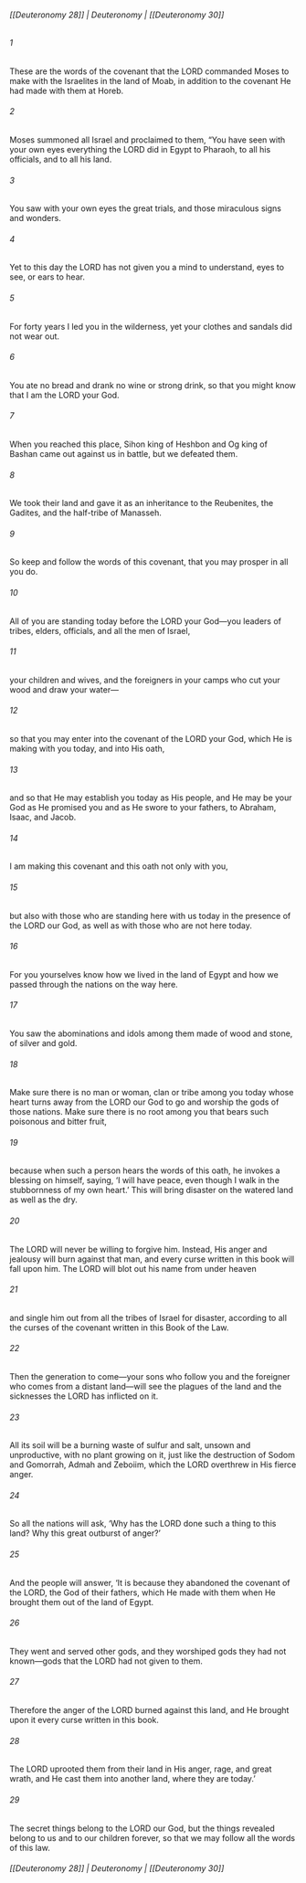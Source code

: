 ###### [[Deuteronomy 28]] | Deuteronomy | [[Deuteronomy 30]]

###### 1
These are the words of the covenant that the LORD commanded Moses to make with the Israelites in the land of Moab, in addition to the covenant He had made with them at Horeb.
###### 2
Moses summoned all Israel and proclaimed to them, “You have seen with your own eyes everything the LORD did in Egypt to Pharaoh, to all his officials, and to all his land.
###### 3
You saw with your own eyes the great trials, and those miraculous signs and wonders.
###### 4
Yet to this day the LORD has not given you a mind to understand, eyes to see, or ears to hear.
###### 5
For forty years I led you in the wilderness, yet your clothes and sandals did not wear out.
###### 6
You ate no bread and drank no wine or strong drink, so that you might know that I am the LORD your God.
###### 7
When you reached this place, Sihon king of Heshbon and Og king of Bashan came out against us in battle, but we defeated them.
###### 8
We took their land and gave it as an inheritance to the Reubenites, the Gadites, and the half-tribe of Manasseh.
###### 9
So keep and follow the words of this covenant, that you may prosper in all you do.
###### 10
All of you are standing today before the LORD your God—you leaders of tribes, elders, officials, and all the men of Israel,
###### 11
your children and wives, and the foreigners in your camps who cut your wood and draw your water—
###### 12
so that you may enter into the covenant of the LORD your God, which He is making with you today, and into His oath,
###### 13
and so that He may establish you today as His people, and He may be your God as He promised you and as He swore to your fathers, to Abraham, Isaac, and Jacob.
###### 14
I am making this covenant and this oath not only with you,
###### 15
but also with those who are standing here with us today in the presence of the LORD our God, as well as with those who are not here today.
###### 16
For you yourselves know how we lived in the land of Egypt and how we passed through the nations on the way here.
###### 17
You saw the abominations and idols among them made of wood and stone, of silver and gold.
###### 18
Make sure there is no man or woman, clan or tribe among you today whose heart turns away from the LORD our God to go and worship the gods of those nations. Make sure there is no root among you that bears such poisonous and bitter fruit,
###### 19
because when such a person hears the words of this oath, he invokes a blessing on himself, saying, ‘I will have peace, even though I walk in the stubbornness of my own heart.’ This will bring disaster on the watered land as well as the dry.
###### 20
The LORD will never be willing to forgive him. Instead, His anger and jealousy will burn against that man, and every curse written in this book will fall upon him. The LORD will blot out his name from under heaven
###### 21
and single him out from all the tribes of Israel for disaster, according to all the curses of the covenant written in this Book of the Law.
###### 22
Then the generation to come—your sons who follow you and the foreigner who comes from a distant land—will see the plagues of the land and the sicknesses the LORD has inflicted on it.
###### 23
All its soil will be a burning waste of sulfur and salt, unsown and unproductive, with no plant growing on it, just like the destruction of Sodom and Gomorrah, Admah and Zeboiim, which the LORD overthrew in His fierce anger.
###### 24
So all the nations will ask, ‘Why has the LORD done such a thing to this land? Why this great outburst of anger?’
###### 25
And the people will answer, ‘It is because they abandoned the covenant of the LORD, the God of their fathers, which He made with them when He brought them out of the land of Egypt.
###### 26
They went and served other gods, and they worshiped gods they had not known—gods that the LORD had not given to them.
###### 27
Therefore the anger of the LORD burned against this land, and He brought upon it every curse written in this book.
###### 28
The LORD uprooted them from their land in His anger, rage, and great wrath, and He cast them into another land, where they are today.’
###### 29
The secret things belong to the LORD our God, but the things revealed belong to us and to our children forever, so that we may follow all the words of this law.

###### [[Deuteronomy 28]] | Deuteronomy | [[Deuteronomy 30]]
